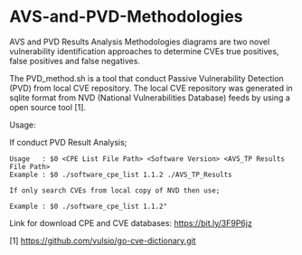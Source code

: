 # AVS-and-PVD-Methodologies

AVS and PVD Results Analysis Methodologies diagrams are two novel vulnerability identification approaches to determine CVEs true positives, false positives and false negatives.

The PVD_method.sh is a tool that conduct Passive Vulnerability Detection (PVD) from local CVE repository. The local CVE repository was generated in sqlite format from NVD (National Vulnerabilities Database) feeds by using a open source tool [1].


Usage:

 If conduct PVD Result Analysis;
    
    Usage	: $0 <CPE List File Path> <Software Version> <AVS_TP Results File Path>
    Example	: $0 ./software_cpe_list 1.1.2 ./AVS_TP_Results

    If only search CVEs from local copy of NVD then use;

    Example	: $0 ./software_cpe_list 1.1.2"
    
Link for download CPE and CVE databases:
https://bit.ly/3F9P6jz
    
[1] https://github.com/vulsio/go-cve-dictionary.git
